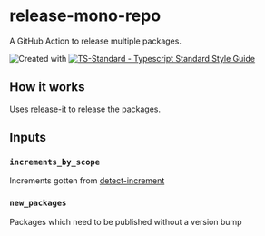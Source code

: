 # release-mono-repo
A GitHub Action to release multiple packages.

![Created with ](https://img.shields.io/badge/Created%20with-@programmerraj/create-3cb371?style=flat)
[![TS-Standard - Typescript Standard Style Guide](https://badgen.net/badge/code%20style/ts-standard/blue?icon=typescript)](https://github.com/standard/ts-standard)

## How it works
Uses [release-it](https://github.com/release-it/release-it) to release the packages.

## Inputs

### `increments_by_scope`
Increments gotten from [detect-increment](https://github.com/ChocolateLoverRaj/detect-increment)

### `new_packages`
Packages which need to be published without a version bump
